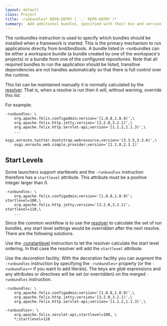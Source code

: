```yaml
---
layout: default
class: Project
title: -runbundles* REPO-ENTRY ( ',' REPO-ENTRY )* 
summary:  Add additional bundles, specified with their bsn and version like in -buildpath, that are installed and started before the project is run.
---
```


The runbundles instruction is used to specify which bundles should be installed when a framework is started. This is the primary mechanism to run applications directly from bnd/bndtools. A bundle listed in -runbundles can be either a workspace bundle (a bundle created by one of the workspace's projects) or a bundle from one of the configured repositories. Note that all required bundles to run the application should be listed, transitive dependencies are not handles automatically so that there is full control over the runtime.

This list can be maintained manually it is normally calculated by the [resolver][1]. That is, when a resolve is run then it will, without warning, override this list.

For example:

	-runbundles: \
		org.apache.felix.configadmin;version='[1.8.8,1.8.9)',\
		org.apache.felix.http.jetty;version='[3.2.0,3.2.1)',\
		org.apache.felix.http.servlet-api;version='[1.1.2,1.1.3)',\
		...
		osgi.enroute.twitter.bootstrap.webresource;version='[3.3.5,3.3.6)',\
		osgi.enroute.web.simple.provider;version='[2.1.0,2.1.1)'

## Start Levels

Some launchers support startlevels and the `-runbundles` instruction therefore has a `startlevel` attribute. This attribute
must be a positive integer larger than 0.

    -runbundles: \
		org.apache.felix.configadmin;version='[1.8.8,1.8.9)'; startlevel=100,\
		org.apache.felix.http.jetty;version='[3.2.0,3.2.1)'; startlevel=110,\
        ...

Since the common workflow is to use the [resolver][1] to calculate the set of run bundles, any start level settings
would be overridden after the next resolve. There are the following solutions.

Use the [-runstartlevel][2] instruction to let the resolver calculate the start level ordering. In that case the
resolver will add the `startlevel` attribute.

Use the _decoration_ facility. With the decoration facility you can augment the `-runbundles` instruction by
specifying the `-runbundles+` property (or the `-runbundles++` if you want to add literals). The keys are _glob_ expressions 
and any attributes or directives will be set (or overridden) on the merged `-runbundles` instruction.

	-runbundles: \
		org.apache.felix.configadmin;version='[1.8.8,1.8.9)',\
		org.apache.felix.http.jetty;version='[3.2.0,3.2.1)',\
		org.apache.felix.http.servlet-api;version='[1.1.2,1.1.3)',\

    -runbundles+: \
        org.apache.felix.servlet-api;startlevel=100, \
        *;startlevel=110

[1]: /chapters/250-resolving.html
[2]: runstartlevel.html